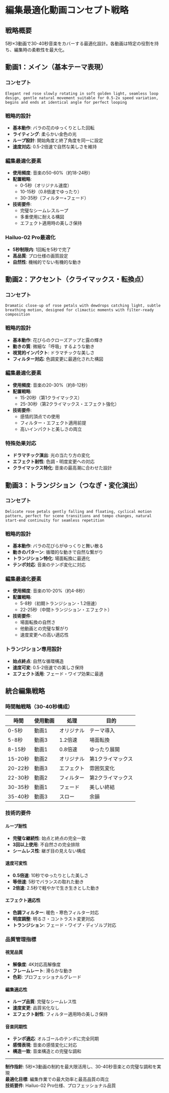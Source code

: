 # 編集最適化動画コンセプト戦略

## 戦略概要
5秒×3動画で30-40秒音楽をカバーする最適化設計。各動画は特定の役割を持ち、編集時の柔軟性を最大化。

## 動画1：メイン（基本テーマ表現）

### コンセプト
```
Elegant red rose slowly rotating in soft golden light, seamless loop design, gentle natural movement suitable for 0.5-2x speed variation, begins and ends at identical angle for perfect looping
```

### 戦略的設計
- **基本動作**: バラの花のゆっくりとした回転
- **ライティング**: 柔らかい金色の光
- **ループ設計**: 開始角度と終了角度を同一に設定
- **速度対応**: 0.5-2倍速で自然な美しさを維持

### 編集最適化要素
- **使用頻度**: 音楽の50-60%（約18-24秒）
- **配置戦略**: 
  - 0-5秒（オリジナル速度）
  - 10-15秒（0.8倍速でゆったり）
  - 30-35秒（フィルター+フェード）
- **技術要件**: 
  - 完璧なシームレスループ
  - 多重使用に耐える構図
  - エフェクト適用時の美しさ保持

### Hailuo-02 Pro最適化
- **5秒制限内**: 1回転を5秒で完了
- **高品質**: プロ仕様の画質設定
- **自然性**: 機械的でない有機的な動き

## 動画2：アクセント（クライマックス・転換点）

### コンセプト
```
Dramatic close-up of rose petals with dewdrops catching light, subtle breathing motion, designed for climactic moments with filter-ready composition
```

### 戦略的設計
- **基本動作**: 花びらのクローズアップと露の輝き
- **動きの質**: 微細な「呼吸」するような動き
- **視覚的インパクト**: ドラマチックな美しさ
- **フィルター対応**: 色調変更に最適化された構図

### 編集最適化要素
- **使用頻度**: 音楽の20-30%（約8-12秒）
- **配置戦略**:
  - 15-20秒（第1クライマックス）
  - 25-30秒（第2クライマックス・エフェクト強化）
- **技術要件**:
  - 感情的頂点での使用
  - フィルター・エフェクト適用前提
  - 高いインパクトと美しさの両立

### 特殊効果対応
- **ドラマチック演出**: 光の当たり方の変化
- **エフェクト耐性**: 色調・明度変更への対応
- **クライマックス特化**: 音楽の最高潮に合わせた設計

## 動画3：トランジション（つなぎ・変化演出）

### コンセプト
```
Delicate rose petals gently falling and floating, cyclical motion pattern, perfect for scene transitions and tempo changes, natural start-end continuity for seamless repetition
```

### 戦略的設計
- **基本動作**: バラの花びらがゆっくりと舞い散る
- **動きのパターン**: 循環的な動きで自然な繋がり
- **トランジション特化**: 場面転換に最適化
- **テンポ対応**: 音楽のテンポ変化に対応

### 編集最適化要素
- **使用頻度**: 音楽の10-20%（約4-8秒）
- **配置戦略**:
  - 5-8秒（初期トランジション・1.2倍速）
  - 22-25秒（中間トランジション・エフェクト）
- **技術要件**:
  - 場面転換の自然さ
  - 他動画との完璧な繋がり
  - 速度変更への高い適応性

### トランジション専用設計
- **始点終点**: 自然な循環構造
- **速度可変**: 0.5-2倍速での美しさ保持
- **エフェクト活用**: フェード・ワイプ効果に最適

## 統合編集戦略

### 時間軸戦略（30-40秒構成）
| 時間 | 使用動画 | 処理 | 目的 |
|------|----------|------|------|
| 0-5秒 | 動画1 | オリジナル | テーマ導入 |
| 5-8秒 | 動画3 | 1.2倍速 | 場面転換 |
| 8-15秒 | 動画1 | 0.8倍速 | ゆったり展開 |
| 15-20秒 | 動画2 | オリジナル | 第1クライマックス |
| 20-22秒 | 動画3 | エフェクト | 雰囲気変化 |
| 22-30秒 | 動画2 | フィルター | 第2クライマックス |
| 30-35秒 | 動画1 | フェード | 美しい終結 |
| 35-40秒 | 動画3 | スロー | 余韻 |

### 技術的要件

#### ループ耐性
- **完璧な継続性**: 始点と終点の完全一致
- **3回以上使用**: 不自然さの完全排除
- **シームレス性**: 継ぎ目の見えない構成

#### 速度可変性
- **0.5倍速**: 10秒でゆったりとした美しさ
- **等倍速**: 5秒でバランスの取れた動き
- **2倍速**: 2.5秒で軽やかで生き生きとした動き

#### エフェクト適応性
- **色調フィルター**: 暖色・寒色フィルター対応
- **明度調整**: 明るさ・コントラスト変更対応
- **トランジション**: フェード・ワイプ・ディゾルブ対応

### 品質管理指標

#### 視覚品質
- **解像度**: 4K対応高解像度
- **フレームレート**: 滑らかな動き
- **色彩**: プロフェッショナルグレード

#### 編集適応性
- **ループ品質**: 完璧なシームレス性
- **速度変更**: 品質劣化なし
- **エフェクト耐性**: フィルター適用時の美しさ保持

#### 音楽同期性
- **テンポ適応**: オルゴールのテンポに完全同期
- **感情表現**: 音楽の感情変化に対応
- **構造一致**: 音楽構造との完璧な調和

---

**制作指針**: 5秒×3動画の制約を最大限活用し、30-40秒音楽との完璧な調和を実現  
**最適化目標**: 編集作業での最大効率と最高品質の両立  
**技術要件**: Hailuo-02 Pro仕様、プロフェッショナル品質